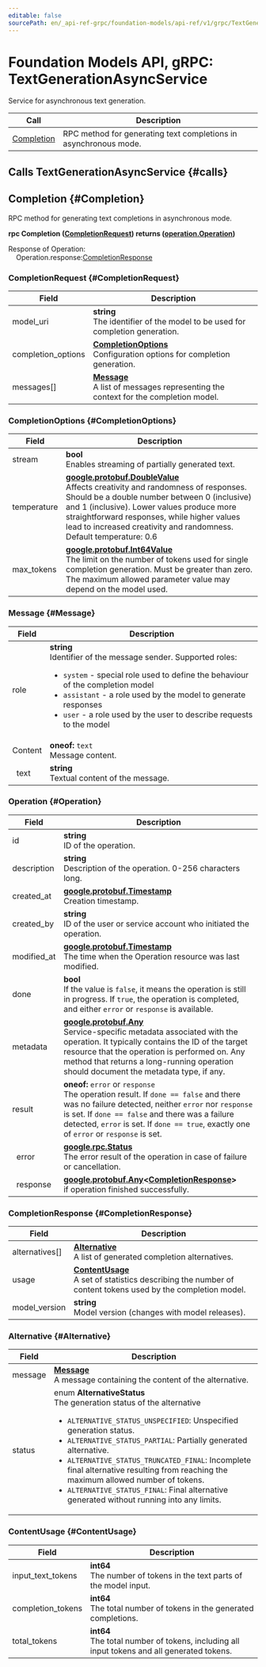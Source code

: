 ```yaml
---
editable: false
sourcePath: en/_api-ref-grpc/foundation-models/api-ref/v1/grpc/TextGenerationAsyncService.md
---
```


# Foundation Models API, gRPC: TextGenerationAsyncService

Service for asynchronous text generation.

| Call | Description |
| --- | --- |
| [Completion](#Completion) | RPC method for generating text completions in asynchronous mode. |

## Calls TextGenerationAsyncService {#calls}

## Completion {#Completion}

RPC method for generating text completions in asynchronous mode.

**rpc Completion ([CompletionRequest](#CompletionRequest)) returns ([operation.Operation](#Operation))**

Response of Operation:<br>
	&nbsp;&nbsp;&nbsp;&nbsp;Operation.response:[CompletionResponse](#CompletionResponse)<br>

### CompletionRequest {#CompletionRequest}

Field | Description
--- | ---
model_uri | **string**<br>The identifier of the model to be used for completion generation. 
completion_options | **[CompletionOptions](#CompletionOptions)**<br>Configuration options for completion generation. 
messages[] | **[Message](#Message)**<br>A list of messages representing the context for the completion model. 


### CompletionOptions {#CompletionOptions}

Field | Description
--- | ---
stream | **bool**<br>Enables streaming of partially generated text. 
temperature | **[google.protobuf.DoubleValue](https://developers.google.com/protocol-buffers/docs/reference/csharp/class/google/protobuf/well-known-types/double-value)**<br>Affects creativity and randomness of responses. Should be a double number between 0 (inclusive) and 1 (inclusive). Lower values produce more straightforward responses, while higher values lead to increased creativity and randomness. Default temperature: 0.6 
max_tokens | **[google.protobuf.Int64Value](https://developers.google.com/protocol-buffers/docs/reference/csharp/class/google/protobuf/well-known-types/int64-value)**<br>The limit on the number of tokens used for single completion generation. Must be greater than zero. The maximum allowed parameter value may depend on the model used. 


### Message {#Message}

Field | Description
--- | ---
role | **string**<br>Identifier of the message sender. Supported roles: <ul><li>`system` - special role used to define the behaviour of the completion model </li><li>`assistant` - a role used by the model to generate responses </li><li>`user` - a role used by the user to describe requests to the model</li></ul> 
Content | **oneof:** `text`<br>Message content.
&nbsp;&nbsp;text | **string**<br>Textual content of the message. 


### Operation {#Operation}

Field | Description
--- | ---
id | **string**<br>ID of the operation. 
description | **string**<br>Description of the operation. 0-256 characters long. 
created_at | **[google.protobuf.Timestamp](https://developers.google.com/protocol-buffers/docs/reference/google.protobuf#timestamp)**<br>Creation timestamp. 
created_by | **string**<br>ID of the user or service account who initiated the operation. 
modified_at | **[google.protobuf.Timestamp](https://developers.google.com/protocol-buffers/docs/reference/google.protobuf#timestamp)**<br>The time when the Operation resource was last modified. 
done | **bool**<br>If the value is `false`, it means the operation is still in progress. If `true`, the operation is completed, and either `error` or `response` is available. 
metadata | **[google.protobuf.Any](https://developers.google.com/protocol-buffers/docs/proto3#any)**<br>Service-specific metadata associated with the operation. It typically contains the ID of the target resource that the operation is performed on. Any method that returns a long-running operation should document the metadata type, if any. 
result | **oneof:** `error` or `response`<br>The operation result. If `done == false` and there was no failure detected, neither `error` nor `response` is set. If `done == false` and there was a failure detected, `error` is set. If `done == true`, exactly one of `error` or `response` is set.
&nbsp;&nbsp;error | **[google.rpc.Status](https://cloud.google.com/tasks/docs/reference/rpc/google.rpc#status)**<br>The error result of the operation in case of failure or cancellation. 
&nbsp;&nbsp;response | **[google.protobuf.Any](https://developers.google.com/protocol-buffers/docs/proto3#any)<[CompletionResponse](#CompletionResponse)>**<br>if operation finished successfully. 


### CompletionResponse {#CompletionResponse}

Field | Description
--- | ---
alternatives[] | **[Alternative](#Alternative)**<br>A list of generated completion alternatives. 
usage | **[ContentUsage](#ContentUsage)**<br>A set of statistics describing the number of content tokens used by the completion model. 
model_version | **string**<br>Model version (changes with model releases). 


### Alternative {#Alternative}

Field | Description
--- | ---
message | **[Message](#Message1)**<br>A message containing the content of the alternative. 
status | enum **AlternativeStatus**<br>The generation status of the alternative <ul><li>`ALTERNATIVE_STATUS_UNSPECIFIED`: Unspecified generation status.</li><li>`ALTERNATIVE_STATUS_PARTIAL`: Partially generated alternative.</li><li>`ALTERNATIVE_STATUS_TRUNCATED_FINAL`: Incomplete final alternative resulting from reaching the maximum allowed number of tokens.</li><li>`ALTERNATIVE_STATUS_FINAL`: Final alternative generated without running into any limits.</li></ul>


### ContentUsage {#ContentUsage}

Field | Description
--- | ---
input_text_tokens | **int64**<br>The number of tokens in the text parts of the model input. 
completion_tokens | **int64**<br>The total number of tokens in the generated completions. 
total_tokens | **int64**<br>The total number of tokens, including all input tokens and all generated tokens. 


